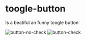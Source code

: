 # toogle-button
Is a beatiful an funny toogle button 

![button-no-check](https://user-images.githubusercontent.com/21269129/216327022-012c10dc-da31-492c-9f64-7de3a7f1c6eb.png)
![button-check](https://user-images.githubusercontent.com/21269129/216327042-c2aefa22-1d55-4b8f-89a5-2a500f2d367e.png)
